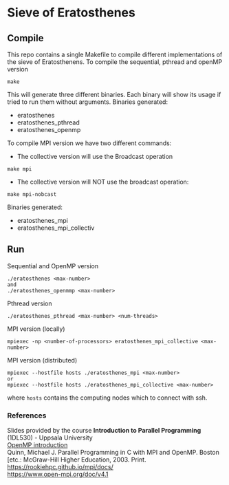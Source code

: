 # Sieve of Eratosthenes

## Compile
This repo contains a single Makefile to compile different implementations of the sieve of Eratosthenens.
To compile the sequential, pthread and openMP version
```
make
```
This will generate three different binaries. Each binary will show its usage if tried to run them without arguments.
Binaries generated:
- eratosthenes
- eratosthenes_pthread
- eratosthenes_openmp

To compile MPI version we have two different commands:
- The collective version will use the Broadcast operation
```
make mpi
```
- The collective version will NOT use the broadcast operation:
```
make mpi-nobcast
```
Binaries generated:
- eratosthenes_mpi
- eratosthenes_mpi_collectiv
## Run
Sequential and OpenMP version
```
./eratosthenes <max-number>
and
./eratosthenes_openmmp <max-number>
```
Pthread version
```
./eratosthenes_pthread <max-number> <num-threads>
```
MPI version (locally)
```
mpiexec -np <number-of-processors> eratosthenes_mpi_collective <max-number>
```
MPI version (distributed)
```
mpiexec --hostfile hosts ./eratosthenes_mpi <max-number>
or
mpiexec --hostfile hosts ./eratosthenes_mpi_collective <max-number>
```
where `hosts` contains the computing nodes which to connect with ssh.

### References
Slides provided by the course <b>Introduction to Parallel Programming</b> (1DL530) - Uppsala University<br>
[OpenMP introduction](https://www.youtube.com/watch?v=nE-xN4Bf8XI&list=PLLX-Q6B8xqZ8n8bwjGdzBJ25X2utwnoEG)<br>
Quinn, Michael J. Parallel Programming in C with MPI and OpenMP. Boston [etc.: McGraw-Hill Higher Education, 2003. Print.<br>
https://rookiehpc.github.io/mpi/docs/<br>
https://www.open-mpi.org/doc/v4.1<br>